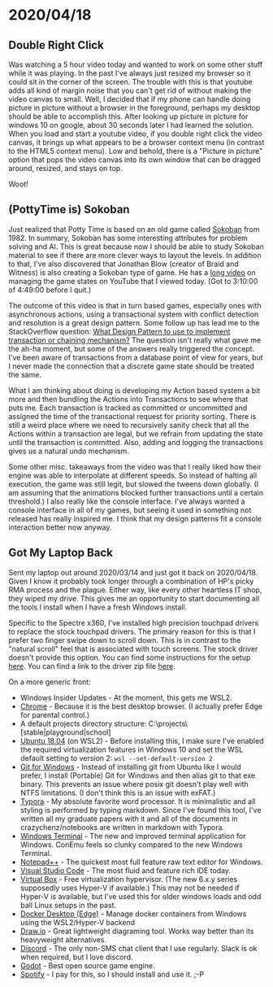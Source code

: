 # 2020/04/18

## Double Right Click

Was watching a 5 hour video today and wanted to work on some other stuff while it was playing. In the past I've always just resized my browser so it could sit in the corner of the screen. The trouble with this is that youtube adds all kind of margin noise that you can't get rid of without making the video canvas to small. Well, I decided that if my phone can handle doing picture in picture without a browser in the foreground, perhaps my desktop should be able to accomplish this. After looking up picture in picture for windows 10 on google, about 30 seconds later I had learned the solution. When you load and start a youtube video, if you double right click the video canvas, it brings up what appears to be a browser context menu (in contrast to the HTML5 context menu). Low and behold, there is a "Picture in picture" option that pops the video canvas into its own window that can be dragged around, resized, and stays on top.

Woot!

## (PottyTime is) Sokoban

Just realized that Potty Time is based on an old game called [Sokoban](https://en.wikipedia.org/wiki/Sokoban) from 1982. In summary, Sokoban has some interesting attributes for problem solving and AI. This is great because now I should be able to study Sokoban material to see if there are more clever ways to layout the levels. In addition to that, I've also discovered that Jonathan Blow (creator of Braid and Witness) is also creating a Sokoban type of game. He has a [long video](https://www.youtube.com/watch?v=_tMb7OS2TOU&list=WL&index=10&t=406s) on managing the game states on YouTube that I viewed today. (Got to 3:10:00 of 4:49:00 before I quit.)

The outcome of this video is that in turn based games, especially ones with asynchronous actions, using a transactional system with conflict detection and resolution is a great design pattern. Some follow up has lead me to the StackOverflow question: [What Design Pattern to use to implement transaction or chaining mechanism?](https://stackoverflow.com/questions/33593767/what-design-pattern-to-use-to-implement-transaction-or-chaining-mechanism) The question isn't really what gave me the ah-ha moment, but some of the answers really triggered the concept. I've been aware of transactions from a database point of view for years, but I never made the connection that a discrete game state should be treated the same. 

What I am thinking about doing is developing my Action based system a bit more and then bundling the Actions into Transactions to see where that puts me. Each transaction is tracked as committed or uncommitted and assigned the time of the transactional request for priority sorting. There is still a weird place where we need to recursively sanity check that all the Actions within a transaction are legal, but we refrain from updating the state until the transaction is committed. Also, adding and logging the transactions gives us a natural undo mechanism.

Some other misc. takeaways from the video was that I really liked how their engine was able to interpolate at different speeds. So instead of halting all execution, the game was still legit, but slowed the tweens down globally. (I am assuming that the animations blocked further transactions until a certain threshold.) I also really like the console interface. I've always wanted a console interface in all of my games, but seeing it used in something not released has really inspired me. I think that my design patterns fit a console interaction better now anyway.

## Got My Laptop Back

Sent my laptop out around 2020/03/14 and just got it back on 2020/04/18. Given I know it probably took longer through a combination of HP's picky RMA process and the plague. Either way, like every other heartless IT shop, they wiped my drive. This gives me an opportunity to start documenting all the tools I install when I have a fresh Windows install.

Specific to the Spectre x360, I've installed high precision touchpad drivers to replace the stock touchpad drivers. The primary reason for this is that I prefer two finger swipe down to scroll down. This is in contrast to the "natural scroll" feel that is associated with touch screens. The stock driver doesn't provide this option. You can find some instructions for the setup [here](https://www.theverge.com/2017/8/20/16175682/enable-precision-drivers-on-synaptics-touchpads). You can find a link to the driver zip file [here](https://download.lenovo.com/pccbbs/mobiles/n1mgx14w.zip).

On a more generic front:

* Windows Insider Updates - At the moment, this gets me WSL2.
* [Chrome](https://www.google.com/chrome) - Because it is the best desktop browser. (I actually prefer Edge for parental control.)
* A default projects directory structure: C:\projects\\\[stable|playground|school\]
* [Ubuntu 18.04](https://www.microsoft.com/en-us/p/ubuntu-1804-lts/9n9tngvndl3q) (on WSL2) - Before installing this, I make sure I've enabled the required virtualization features in Windows 10 and set the WSL default setting to version 2: 
  `wsl --set-default-version 2`
* [Git for Windows](https://git-scm.com/download/win) - Instead of installing git from Ubuntu like I would prefer, I install (Portable) Git for Windows and then alias git to that exe binary. This prevents an issue where posix git doesn't play well with NTFS limitations. (I don't think this is an issue with exFAT.)
* [Typora](https://typora.io/) - My absolute favorite word processor. It is minimalistic and all styling is performed by typing markdown. Since I've found this tool, I've written all my graduate papers with it and all of the documents in crazychenz/notebooks are written in markdown with Typora.
* [Windows Terminal](https://www.microsoft.com/en-us/p/windows-terminal-preview/9n0dx20hk701) - The new and improved terminal application for Windows. ConEmu feels so clunky compared to the new Windows Terminal.
* [Notepad++](https://notepad-plus-plus.org/downloads) - The quickest most full feature raw text editor for Windows.
* [Visual Studio Code](https://code.visualstudio.com/) - The most fluid and feature rich IDE today.
* [Virtual Box](https://www.virtualbox.org/) - Free virtualization hypervisor. (The new 6.x.y series supposedly uses Hyper-V if available.) This may not be needed if Hyper-V is available, but I've used this for older windows loads and odd ball Linux setups in the past.
* [Docker Desktop (Edge)](https://docs.docker.com/docker-for-windows/edge-release-notes/) - Manage docker containers from Windows using the WSL2/Hyper-V backend
* [Draw.io](https://github.com/jgraph/drawio-desktop/releases) - Great lightweight diagraming tool. Works way better than its heavyweight alternatives.
* [Discord](https://discordapp.com/) - The only non-SMS chat client that I use regularly. Slack is ok when required, but I love discord.
* [Godot](https://godotengine.org/) - Best open source game engine.
* [Spotify](https://www.spotify.com/) - I pay for this, so I should install and use it. ;-P

